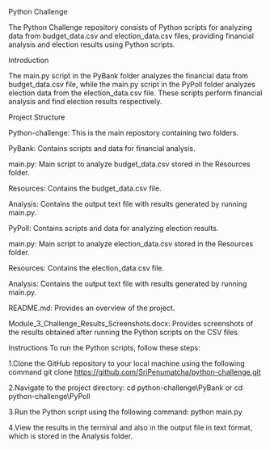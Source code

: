Python Challenge

The Python Challenge repository consists of Python scripts for analyzing data from budget_data.csv and election_data.csv files, providing financial analysis and election results using Python scripts.

Introduction

The main.py script in the PyBank folder analyzes the financial data from budget_data.csv file, while the main.py script in the PyPoll folder analyzes election data from the election_data.csv file. These scripts perform financial analysis and find election results respectively.

Project Structure

Python-challenge: This is the main repository containing two folders.

PyBank: Contains scripts and data for financial analysis.

main.py: Main script to analyze budget_data.csv stored in the Resources folder.

Resources: Contains the budget_data.csv file.

Analysis: Contains the output text file with results generated by running main.py.


PyPoll: Contains scripts and data for analyzing election results.

main.py: Main script to analyze election_data.csv stored in the Resources folder.

Resources: Contains the election_data.csv file.

Analysis: Contains the output text file with results generated by running main.py.


README.md: Provides an overview of the project.

Module_3_Challenge_Results_Screenshots.docx: Provides screenshots of the results obtained after running the Python scripts on the CSV files.

Instructions
To run the Python scripts, follow these steps:

1.Clone the GitHub repository to your local machine using the following command
  git clone https://github.com/SriPenumatcha/python-challenge.git
  
2.Navigate to the project directory:
  cd python-challenge\PyBank
  or 
  cd python-challenge\PyPoll
  
3.Run the Python script using the following command:
  python main.py
  
4.View the results in the terminal and also in the output file in text format, which is stored in the Analysis folder.
